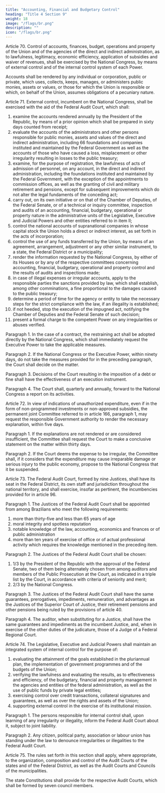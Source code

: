 ```yaml
---
title: "Accounting, Financial and Budgetary Control"
heading: "Title 4 Section 9"
weight: 18
image: "/flags/br.png"
description: ""
icon: "/flags/br.png"
---
```




Article 70. Control of accounts, finances, budget, operations and property of the Union and of the agencies of the direct and indirect administration, as to lawfulness, legitimacy, economic efficiency, application of subsidies and waiver of revenues, shall be exercised by the National Congress, by means of external control and of the internal control system of each Power.

Accounts shall be rendered by any individual or corporation, public or private, which uses, collects, keeps, manages, or administers public monies, assets or values, or those for which the Union is responsible or which, on behalf of the Union, assumes obligations of a pecuniary nature.

Article 71.  External control, incumbent on the National Congress, shall be exercised with the aid of the Federal Audit Court, which shall:

1. examine the accounts rendered annually by the President of the Republic, by
means of a prior opinion which shall be prepared in sixty days counted from receipt;
2.  evaluate the accounts of the administrators and other persons responsible
for public monies, assets and values of the direct and indirect administration, including
66
 foundations and companies instituted and maintained by the Federal Government as
well as the accounts of those who have caused a loss, misplacement or other irregularity
resulting in losses to the public treasury;
3.   examine, for the purpose of registration, the lawfulness of acts of admission
of personnel, on any account, in the direct and indirect administration, including the
foundations instituted and maintained by the Federal Government, with the exception
of the appointments to commission offices, as well as the granting of civil and military
retirement and pensions, except for subsequent improvements which do not alter the
legal fundaments of the conceding act;
4. carry out, on its own initiative or on that of the Chamber of Deputies, of
the Federal Senate, or of a technical or inquiry committee, inspection and audits of an
accounting, financial, budgetary, operational or property nature in the administrative
units of the Legislative, Executive and Judicial Powers and other entities referred to
in item II;
5. control the national accounts of supranational companies in whose
capital stock the Union holds a direct or indirect interest, as set forth in the acts of
incorporation;
6.  control the use of any funds transferred by the Union, by means of an
agreement, arrangement, adjustment or any other similar instrument, to a state, the
Federal District or a municipality;
7.   render the information requested by the National Congress, by either of
its Houses or by any of the respective committees concerning accounting, financial,
budgetary, operational and property control and the results of audits and inspections made;
8.    in case of illegal expenses or irregular accounts, apply to the responsible
parties the sanctions provided by law, which shall establish, among other comminations,
a fine proportional to the damages caused to the public treasury;
9.  determine a period of time for the agency or entity to take the necessary
steps for the strict compliance with the law, if an illegality is established;
10.  if not heeded, stop the execution of the impugned act, notifying the
Chamber of Deputies and the Federal Senate of such decision;
11.  present a formal charge to the competent Power on any irregularities or
abuses verified.

Paragraph 1. In the case of a contract, the restraining act shall be adopted directly
by the National Congress, which shall immediately request the Executive Power to
take the applicable measures.

Paragraph 2. If the National Congress or the Executive Power, within ninety
days, do not take the measures provided for in the preceding paragraph, the Court
shall decide on the matter.

Paragraph 3. Decisions of the Court resulting in the imposition of a debt or fine
shall have the effectiveness of an execution instrument.

Paragraph 4. The Court shall, quarterly and annually, forward to the National Congress a report on its activities.

Article 72. In view of indications of unauthorized expenditure, even if in the form of non-programmed investments or non-approved subsidies, the permanent joint Committee referred to in article 166, paragraph 1, may request the responsible Government authority to render the necessary explanation, within five days.

Paragraph 1. If the explanations are not rendered or are considered insufficient,
the Committee shall request the Court to make a conclusive statement on the matter
within thirty days.

Paragraph 2. If the Court deems the expense to be irregular, the Committee shall, if it considers that the expenditure may cause irreparable damage or serious injury to the public economy, propose to the National Congress that it be suspended.

Article 73. The Federal Audit Court, formed by nine Justices, shall have its seat in the Federal District, its own staff and jurisdiction throughout the national territory, and shall exercise, insofar as pertinent, the incumbencies provided for in article 96.

Paragraph 1. The Justices of the Federal Audit Court shall be appointed from among Brazilians who meet the following requirements:
1. more than thirty-five and less than 65 years of age
2.  moral integrity and spotless reputation
3.   notable knowledge of the law, accounting, economics and finances or of
public administration
4. more than ten years of exercise of office or of actual professional activity
which requires the knowledge mentioned in the preceding item.

Paragraph 2. The Justices of the Federal Audit Court shall be chosen:

1. 1/3 by the President of the Republic with the approval of the Federal
Senate, two of them being alternately chosen from among auditors and members of the
Public Prosecution at the Court, as indicated in a triple list by the Court, in accordance
with criteria of seniority and merit;
2. 2/3 by the National Congress.

Paragraph 3. The Justices of the Federal Audit Court shall have the same
guarantees, prerogatives, impediments, remuneration, and advantages as the Justices
of the Superior Court of Justice, their retirement pensions and other pensions being
ruled by the provisions of article 40.

Paragraph 4. The auditor, when substituting for a Justice, shall have the same
guarantees and impediments as the incumbent Justice, and, when in exercise of the
other duties of the judicature, those of a Judge of a Federal Regional Court.

Article 74.  The Legislative, Executive and Judicial Powers shall maintain an integrated system of internal control for the purpose of:

1. evaluating the attainment of the goals established in the pluriannual plan, the implementation of government programmes and of the budgets of the Union;
2.  verifying the lawfulness and evaluating the results, as to effectiveness and efficiency, of the budgetary, financial and property management in the agencies and  entities of the federal administration, as well as the use of public funds by private legal entities;
3.   exercising control over credit transactions, collateral signatures and
guarantees, as well as over the rights and assets of the Union;
4. supporting external control in the exercise of its institutional mission.

Paragraph 1. The persons responsible for internal control shall, upon learning of any irregularity or illegality, inform the Federal Audit Court about it, subject to joint liability.

Paragraph 2. Any citizen, political party, association or labour union has standing
under the law to denounce irregularities or illegalities to the Federal Audit Court.

Article 75. The rules set forth in this section shall apply, where appropriate, to the organization, composition and control of the Audit Courts of the states and of the Federal District, as well as the Audit Courts and Councils of the municipalities. 

The state Constitutions shall provide for the respective Audit Courts, which shall be formed by seven council members.

